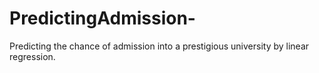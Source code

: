 # PredictingAdmission-
Predicting the chance of admission into a prestigious university by linear regression. 
